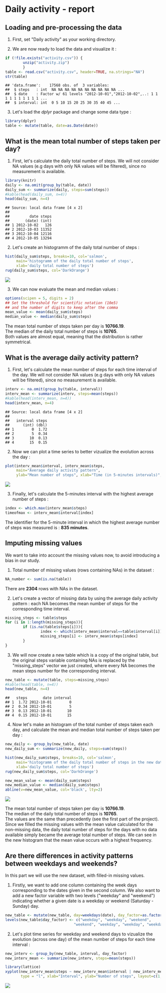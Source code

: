 # Daily activity - report

## Loading and pre-processing the data  

1. First, set "Daily activity" as your working directory.  


2. We are now ready to load the data and visualize it :  


```r
if (!file.exists("activity.csv")) {
        unzip("activity.zip")
        }
table <- read.csv("activity.csv", header=TRUE, na.strings="NA")
str(table)
```

```
## 'data.frame':	17568 obs. of  3 variables:
##  $ steps   : int  NA NA NA NA NA NA NA NA NA NA ...
##  $ date    : Factor w/ 61 levels "2012-10-01","2012-10-02",..: 1 1 1 1 1 1 1 1 1 1 ...
##  $ interval: int  0 5 10 15 20 25 30 35 40 45 ...
```


3. Let's load the *dplyr* package and change some data type :


```r
library(dplyr)
table <- mutate(table, date=as.Date(date))
```


## What is the mean total number of steps taken per day?


1. First, let's calculate the daily total number of steps. 
We will not consider NA values (e.g days with only NA values will be filtered), 
since no measurement is available.


```r
library(knitr)
daily <- na.omit(group_by(table, date))
daily_sum <- summarize(daily, steps=sum(steps))
#kable(head(daily_sum, n=4))
head(daily_sum, n=4)
```

```
## Source: local data frame [4 x 2]
## 
##         date steps
##       (date) (int)
## 1 2012-10-02   126
## 2 2012-10-03 11352
## 3 2012-10-04 12116
## 4 2012-10-05 13294
```


2. Let's create an histogramm of the daily total number of steps :


```r
hist(daily_sum$steps, breaks=10, col='salmon', 
     main='histogramm of the daily total number of steps',
     xlab='daily total number of steps')
rug(daily_sum$steps, col='DarkOrange')
```

![](Daily_activity_files/figure-html/daily_number_of_steps_hist-1.png) 


3. We can now evaluate the mean and median values :


```r
options(scipen = 5, digits = 2) 
## Set the threshold for scientific notation (10e5) 
## and the number of digits to keep after the comma
mean_value <- mean(daily_sum$steps)
median_value <- median(daily_sum$steps)
```

The mean total number of steps taken per day is **10766.19**.  
The median of the daily total number of steps is **10765**.  
Both values are almost equal, meaning that the distribution is rather symmetrical.


## What is the average daily activity pattern?


1. First, let's calculate the mean number of steps for each time interval of the day. 
We will not consider NA values (e.g days with only NA values will be filtered), 
since no measurement is available.


```r
interv <- na.omit(group_by(table, interval))
interv_mean <- summarize(interv, steps=mean(steps))
#kable(head(interv_mean, n=4))
head(interv_mean, n=4)
```

```
## Source: local data frame [4 x 2]
## 
##   interval steps
##      (int) (dbl)
## 1        0  1.72
## 2        5  0.34
## 3       10  0.13
## 4       15  0.15
```


2. Now we can plot a time series to better vizualize the evolution across the day :


```r
plot(interv_mean$interval, interv_mean$steps,
     main="Average daily activity pattern",
     ylab="Mean number of steps", xlab="Time (in 5-minutes intervals)", type="l")
```

![](Daily_activity_files/figure-html/mean_daily_activity_plot-1.png) 


3. Finally, let's calculate the 5-minutes interval with the highest average number of steps :


```r
index <- which.max(interv_mean$steps)
timeofmax <- interv_mean$interval[index]
```

The identifier for the 5-minute interval in which the highest average number of steps was measured is : **835 minutes**.


## Imputing missing values


We want to  take into account the missing values now, to avoid introducing a bias in our study.


1. Total number of missing values (rows containing NAs) in the dataset :


```r
NA_number <- sum(is.na(table))
```

There are **2304** rows with NAs in the dataset.


2. Let's create a vector of missing data by using the average daily activity pattern : each NA becomes the mean number of steps for the corresponding time interval.


```r
missing_steps <- table$steps
for (i in 1:length(missing_steps)){
        if (is.na(table$steps[i])){
                index <- which(interv_mean$interval==table$interval[i])
                missing_steps[i] <- interv_mean$steps[index]
        }
}
```


3. We will now create a new table which is a copy of the original table, but the original steps variable containing NAs is replaced by the "missing_steps" vector we just created, where every NA becomes the mean steps number for the corresponding interval.


```r
new_table <- mutate(table, steps=missing_steps)
#kable(head(table, n=4))
head(new_table, n=4)
```

```
##   steps       date interval
## 1  1.72 2012-10-01        0
## 2  0.34 2012-10-01        5
## 3  0.13 2012-10-01       10
## 4  0.15 2012-10-01       15
```


4. Now let's make an histogram of the total number of steps taken each day, and calculate the mean and median total number of steps taken per day :


```r
new_daily <- group_by(new_table, date)
new_daily_sum <- summarize(new_daily, steps=sum(steps))

hist(new_daily_sum$steps, breaks=10, col='salmon', 
     main='histogramm of the daily total number of steps in the new dataset',
     xlab='daily total number of steps')
rug(new_daily_sum$steps, col='DarkOrange')

new_mean_value <- mean(daily_sum$steps)
new_median_value <- median(daily_sum$steps)
abline(v=new_mean_value, col='black', lty=2)
```

![](Daily_activity_files/figure-html/new_daily_number_of_steps_hist-1.png) 

The mean total number of steps taken per day is **10766.19**.  
The median of the daily total number of steps is **10765**.  
The values are the same than precedently (see the first part of the project). Since we filled the missing values with the mean value calculated for the non-missing data, the daily total number of steps for the days with no data available simply became the average total number of steps. We can see in the new histogram that the mean value occurs with a highest frequency.


## Are there differences in activity patterns between weekdays and weekends?


In this part we will use the new dataset, with filled-in missing values. 


1. Firstly, we want to add one column containing the week days corresponding to the dates given in the second column. We also want to add a new factor variable with two levels ("weekday" and "weekend") indicating whether a given date is a weekday or weekend (Saturday - Sunday) day.


```r
new_table <- mutate(new_table, day=weekdays(date), day_factor=as.factor(weekdays(date)))
levels(new_table$day_factor) <- c("weekday", "weekday", "weekend", 
                               "weekend", "weekday", "weekday", "weekday")
```


2. Let's plot time series for weekday and weekend days to vizualize the evolution (across one day) of the mean number of steps for each time interval :


```r
new_interv <- group_by(new_table, interval, day_factor)
new_interv_mean <- summarize(new_interv, steps=mean(steps))

library(lattice)
xyplot(new_interv_mean$steps ~ new_interv_mean$interval | new_interv_mean$day_factor, 
       type = "l", xlab="Interval", ylab="Number of steps", layout=c(1,2))
```

![](Daily_activity_files/figure-html/time_series_plot-1.png) 







